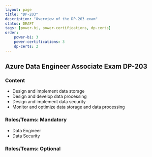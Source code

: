```yaml
---
layout: page
title: "DP-203"
description: "Overview of the DP-203 exam"
status: DRAFT
tags: [power-bi, power-certifications, dp-certs]
order: 
    power-bi: 3
    power-certifications: 3
    dp-certs: 2
---
```

## Azure Data Engineer Associate Exam DP-203  
  
### Content  
  
- Design and implement data storage  
- Design and develop data processing 
- Design and implement data security 
- Monitor and optimize data storage and data processing  
  
### Roles/Teams: Mandatory  
  
- Data Engineer
- Data Security  
  
### Roles/Teams: Optional  
  
